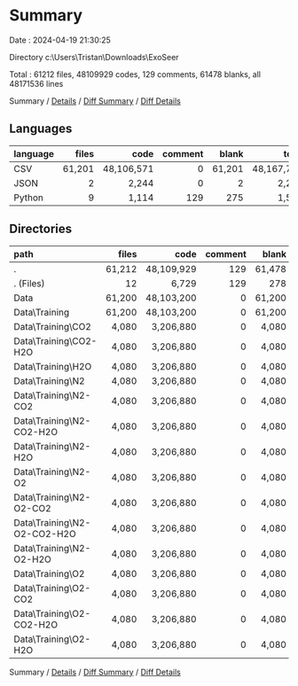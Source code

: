 # Summary

Date : 2024-04-19 21:30:25

Directory c:\\Users\\Tristan\\Downloads\\ExoSeer

Total : 61212 files,  48109929 codes, 129 comments, 61478 blanks, all 48171536 lines

Summary / [Details](details.md) / [Diff Summary](diff.md) / [Diff Details](diff-details.md)

## Languages
| language | files | code | comment | blank | total |
| :--- | ---: | ---: | ---: | ---: | ---: |
| CSV | 61,201 | 48,106,571 | 0 | 61,201 | 48,167,772 |
| JSON | 2 | 2,244 | 0 | 2 | 2,246 |
| Python | 9 | 1,114 | 129 | 275 | 1,518 |

## Directories
| path | files | code | comment | blank | total |
| :--- | ---: | ---: | ---: | ---: | ---: |
| . | 61,212 | 48,109,929 | 129 | 61,478 | 48,171,536 |
| . (Files) | 12 | 6,729 | 129 | 278 | 7,136 |
| Data | 61,200 | 48,103,200 | 0 | 61,200 | 48,164,400 |
| Data\\Training | 61,200 | 48,103,200 | 0 | 61,200 | 48,164,400 |
| Data\\Training\\CO2 | 4,080 | 3,206,880 | 0 | 4,080 | 3,210,960 |
| Data\\Training\\CO2-H2O | 4,080 | 3,206,880 | 0 | 4,080 | 3,210,960 |
| Data\\Training\\H2O | 4,080 | 3,206,880 | 0 | 4,080 | 3,210,960 |
| Data\\Training\\N2 | 4,080 | 3,206,880 | 0 | 4,080 | 3,210,960 |
| Data\\Training\\N2-CO2 | 4,080 | 3,206,880 | 0 | 4,080 | 3,210,960 |
| Data\\Training\\N2-CO2-H2O | 4,080 | 3,206,880 | 0 | 4,080 | 3,210,960 |
| Data\\Training\\N2-H2O | 4,080 | 3,206,880 | 0 | 4,080 | 3,210,960 |
| Data\\Training\\N2-O2 | 4,080 | 3,206,880 | 0 | 4,080 | 3,210,960 |
| Data\\Training\\N2-O2-CO2 | 4,080 | 3,206,880 | 0 | 4,080 | 3,210,960 |
| Data\\Training\\N2-O2-CO2-H2O | 4,080 | 3,206,880 | 0 | 4,080 | 3,210,960 |
| Data\\Training\\N2-O2-H2O | 4,080 | 3,206,880 | 0 | 4,080 | 3,210,960 |
| Data\\Training\\O2 | 4,080 | 3,206,880 | 0 | 4,080 | 3,210,960 |
| Data\\Training\\O2-CO2 | 4,080 | 3,206,880 | 0 | 4,080 | 3,210,960 |
| Data\\Training\\O2-CO2-H2O | 4,080 | 3,206,880 | 0 | 4,080 | 3,210,960 |
| Data\\Training\\O2-H2O | 4,080 | 3,206,880 | 0 | 4,080 | 3,210,960 |

Summary / [Details](details.md) / [Diff Summary](diff.md) / [Diff Details](diff-details.md)